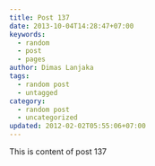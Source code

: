 ```yaml
---
title: Post 137
date: 2013-10-04T14:28:47+07:00
keywords:
  - random
  - post
  - pages
author: Dimas Lanjaka
tags:
  - random post
  - untagged
category:
  - random post
  - uncategorized
updated: 2012-02-02T05:55:06+07:00
---
```

This is content of post 137